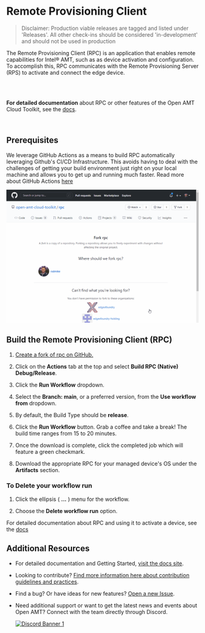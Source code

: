 # Remote Provisioning Client

> Disclaimer: Production viable releases are tagged and listed under 'Releases'.  All other check-ins should be considered 'in-development' and should not be used in production

The Remote Provisioning Client (RPC) is an application that enables remote capabilities for Intel® AMT, such as as device activation and configuration. To accomplish this, RPC communicates with the Remote Provisioning Server (RPS) to activate and connect the edge device.

<br><br>

**For detailed documentation** about RPC or other features of the Open AMT Cloud Toolkit, see the [docs](https://open-amt-cloud-toolkit.github.io/docs/).

<br>

## Prerequisites

We leverage GitHub Actions as a means to build RPC automatically leveraging Github's CI/CD Infrastructure. This avoids having to deal with the challenges of getting your build environment just right on your local machine and allows you to get up and running much faster. Read more about GitHub Actions [here](https://github.blog/2019-08-08-github-actions-now-supports-ci-cd/#:~:text=GitHub%20Actions%20is%20an%20API,every%20step%20along%20the%20way.)


<p align="center">
<img src="assets/animations/forkandbuild.gif" width="650"  />
</p>

## Build the Remote Provisioning Client (RPC)

1. <a href="https://github.com/open-amt-cloud-toolkit/rpc/fork" target="_blank">Create a fork of rpc on GitHub.</a>

2. Click on the **Actions** tab at the top and select **Build RPC (Native) Debug/Release**.

3. Click the **Run Workflow** dropdown. 

4. Select the **Branch: main**, or a preferred version, from the **Use workflow from** dropdown. 

5. By default, the Build Type should be **release**.  

6. Click the **Run Workflow** button. Grab a coffee and take a break! The build time ranges from 15 to 20 minutes.

8. Once the download is complete, click the completed job which will feature a green checkmark.

9. Download the appropriate RPC for your managed device's OS under the **Artifacts** section.

### To Delete your workflow run

1. Click the ellipsis ( **...** ) menu for the workflow. 

2. Choose the **Delete workflow run** option.

For detailed documentation about RPC and using it to activate a device, see the [docs](https://open-amt-cloud-toolkit.github.io/docs/)

## Additional Resources

- For detailed documentation and Getting Started, [visit the docs site](https://open-amt-cloud-toolkit.github.io/docs).

- Looking to contribute? [Find more information here about contribution guidelines and practices](.\CONTRIBUTING.md).

- Find a bug? Or have ideas for new features? [Open a new Issue](https://github.com/open-amt-cloud-toolkit/rps/issues).

- Need additional support or want to get the latest news and events about Open AMT? Connect with the team directly through Discord.

    [![Discord Banner 1](https://discordapp.com/api/guilds/1063200098680582154/widget.png?style=banner2)](https://discord.gg/yrcMp2kDWh)